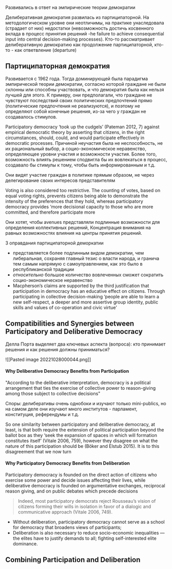 Развивались в ответ на эмпирические теории демократии

Делиберативная демократия развилась из партиципаторной. На методологическом уровне они неотличимы, на практике унаследовала (страдает от них) недостатки (невозможность достичь косвенного вклада в процесс принятия решений -he failure to achieve consequential input into central decision-making processes). Кто-то рассматривает делиберативную демократию как продолжение партиципаторной, кто-то - как ответвление (departure)

## Партиципаторная демократия 
Развивается с 1962 года. Тогда доминирующей была парадигма эмпирической теории демократии, согласно которой граждане не были склонны или способны участвовать, и что демократия была как нельзя лучшей для этого. К примеру, они предполагали, что граждане не чувствуют последствий своих политических предпочтений прямо (политические предпочтения не реализуются), и поэтому не определяют собой конечные решения, из-за чего у граждан не создавалось стимулов.

Participatory democracy ‘took up the cudgels’ (Pateman 2012, 7) against empirical democratic theory by asserting that citizens, in the right circumstances, should, could, and would participate effectively in democratic processes. Причиной неучастия была не неспособность, не их рациональный выбор, а социо-экономическое неравенство, определяющее уровни участия и возможности участия. Более того, возможность влиять решением сподвигла бы их вовлекаться в процесс, создавало бы стимулы к тому, чтобы быть информированным и т.д. 

Они видят участие граждан в политике прямым образом, не через делегирование своих интересов представителям

Voting is also considered too restrictive. The counting of votes, based on equal voting rights, prevents citizens being able to demonstrate the intensity of the preferences that they hold, whereas participatory democracy provides ‘more decisional capacity to those who are more committed, and therefore participate more

Они хотят, чтобы avenues представляли подлинные возможности для определения коллективных решений, Концентрация внимания на равных возможностях влияния на центры принятия решений.

3 оправдания партиципаторной деморкатии
- представляется более подлинным видом демократии, чем либеральная, сохраняя главный тезис о власти народа, и гранича тем самым напрямую с самоуправлением, как это было в республиканской традиции
- *относительно* большое количество вовлеченных сможет сократить социо-экономическое неравенство
- Macpherson’s claims are supported by the third justification that participation in democracy has an educative effect on citizens. Through participating in collective decision-making ‘people are able to learn a new self-respect, a deeper and more assertive group identity, public skills and values of co-operation and civic virtue’


## Compatibilities and Synergies between Participatory and Deliberative Democracy

Делла Порта выделяет два ключевых аспекта (вопроса): кто принимает решения и как решения должны приниматься?

![[Pasted image 20221028000044.png]]


#### Why Deliberative Democracy Benefits from Participation
"According to the deliberative interpretation, democracy is a political arrangement that ties the exercise of collective power to reason-giving among those subject to collective decisions"

Споры: делиберативы очень однобоки и изучают только mini-publics, но на самом деле они изучают много институтов - парламент, конституция, референдумы и т.д.


So one similarity between participatory and deliberative democracy, at least, is that both require the extension of political participation beyond the ballot box as they ‘seek the expansion of spaces in which will formation constitutes itself’ (Vitale 2006, 759), however they disagree on what the nature of this participation should be (Böker and Elstub 2015). It is to this disagreement that we now turn

#### Why Participatory Democracy Benefits from Deliberation

Participatory democracy is founded on the direct action of citizens who exercise some power and decide issues affecting their lives, while deliberative democracy is founded on argumentative exchanges, reciprocal reason giving, and on public debates which precede decisions

> Indeed, most participatory democrats reject Rousseau’s vision of citizens forming their wills in isolation in favor of a dialogic and communicative approach (Vitale 2006, 749).

-   Without deliberation, participatory democracy cannot serve as a school for democracy that broadens views of participants;
-   Deliberation is also necessary to reduce socio-economic inequalities — the elites have to justify demands to all; fighting self-interested elite dominance.

## Combining Participation and Deliberation

